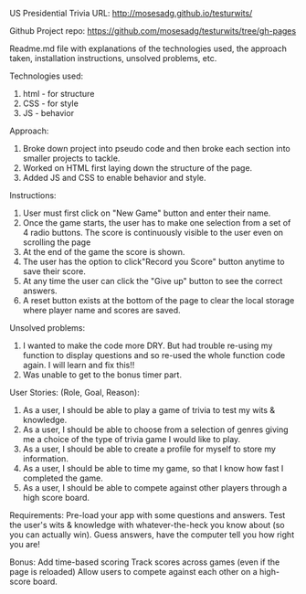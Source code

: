 US Presidential Trivia URL: http://mosesadg.github.io/testurwits/

Github Project repo: https://github.com/mosesadg/testurwits/tree/gh-pages

Readme.md file with explanations of the technologies used, the approach taken, installation instructions, unsolved problems, etc.

Technologies used:
1. html - for structure
2. CSS - for style
3. JS - behavior

Approach:
1. Broke down project into pseudo code and then broke each section into smaller projects to tackle.
2. Worked on HTML first laying down the structure of the page.
3. Added JS and CSS to enable behavior and style.

Instructions:
1. User must first click on "New Game" button and enter their name.
2. Once the game starts, the user has to make one selection from a set of 4 radio buttons. The score is continuously visible to the user even on scrolling the page
3. At the end of the game the score is shown.
4. The user has the option to click"Record you Score" button anytime to save their score.
5. At any time the user can click the "Give up" button to see the correct answers.
6. A reset button exists at the bottom of the page to clear the local storage where player name and scores are saved.

Unsolved problems:
1. I wanted to make the code more DRY. But had trouble re-using my function to display questions and so re-used the whole function code again. I will learn and fix this!!
2. Was unable to get to the bonus timer part.

User Stories: (Role, Goal, Reason):
1.	As a user, I should be able to play a game of trivia to test my wits & knowledge.
2.	As a user, I should be able to choose from a selection of genres giving me a choice of the type of trivia game I would like to play.
3.	As a user, I should be able to create a profile for myself to store my information.
4.	As a user, I should be able to time my game, so that I know how fast I completed the game.
5.	As a user, I should be able to compete against other players through a high score board.

Requirements:
Pre-load your app with some questions and answers.
Test the user's wits & knowledge with whatever-the-heck you know about (so you can actually win). Guess answers, have the computer tell you how right you are!

Bonus:
Add time-based scoring
Track scores across games (even if the page is reloaded)
Allow users to compete against each other on a high-score board.
